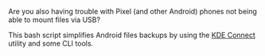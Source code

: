 Are you also having trouble with Pixel (and other Android) phones not being able to mount files via USB?

This bash script simplifies Android files backups by using the [KDE Connect]([url](https://kdeconnect.kde.org/)) utility and some CLI tools.
